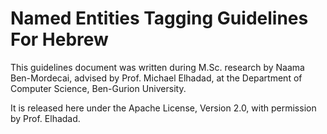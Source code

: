 # Named Entities Tagging Guidelines For Hebrew

This guidelines document was written during M.Sc. research by Naama Ben-Mordecai, advised by Prof. Michael Elhadad, at the Department of Computer Science, Ben-Gurion University.

It is released here under the Apache License, Version 2.0, with permission by Prof. Elhadad.
